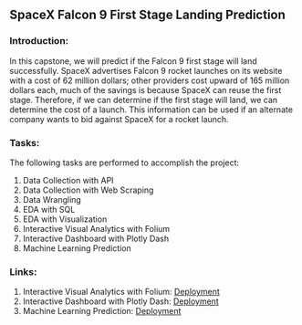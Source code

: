## SpaceX Falcon 9 First Stage Landing Prediction

### Introduction:
In this capstone, we will predict if the Falcon 9 first stage will land successfully. SpaceX 
advertises Falcon 9 rocket launches on its website with a cost of 62 million dollars; other 
providers cost upward of 165 million dollars each, much of the savings is because SpaceX can 
reuse the first stage. Therefore, if we can determine if the first stage will land, we can determine 
the cost of a launch. This information can be used if an alternate company wants to bid against 
SpaceX for a rocket launch.

### Tasks:
The following tasks are performed to accomplish the project:
1) Data Collection with API
2) Data Collection with Web Scraping
3) Data Wrangling
4) EDA with SQL
5) EDA with Visualization
6) Interactive Visual Analytics with Folium
7) Interactive Dashboard with Plotly Dash
8) Machine Learning Prediction

### Links:
1) Interactive Visual Analytics with Folium: [Deployment](https://nbviewer.org/github/PravinKumarPathak/Data-Science-Project/blob/main/Interactive%20Visual%20Analytics%20with%20Folium.ipynb)
2) Interactive Dashboard with Plotly Dash: [Deployment](https://data-science-project-dashboard.onrender.com/)
3) Machine Learning Prediction: [Deployment](https://nbviewer.org/github/PravinKumarPathak/Data-Science-Project/blob/main/Machine%20Learning%20Prediction.ipynb)
